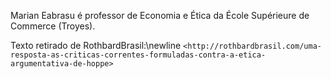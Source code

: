 Marian Eabrasu é professor de Economia e Ética da École Supérieure de Commerce (Troyes).

Texto retirado de RothbardBrasil:\newline
`<http://rothbardbrasil.com/uma-resposta-as-criticas-correntes-formuladas-contra-a-etica-argumentativa-de-hoppe>`
